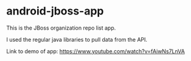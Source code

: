 # android-jboss-app
This is the JBoss organization repo list app.

I used the regular java libraries to pull data from the API.

Link to demo of app: https://www.youtube.com/watch?v=fAiwNs7LnVA
